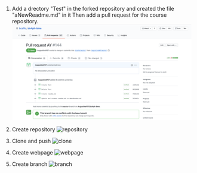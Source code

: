 1. Add a drectory "Test" in the forked repository and created the file "aNewReadme.md" in it
   Then add a pull request for the course repository. 
   ![pull](https://github.com/AugustineY07/ds4ph-bme/blob/master/Test/Pull%20request.png)
   
2. Create repository
   ![repository](.jpg)
   
3. Clone and push
   ![clone](.jpg)
   
4. Create webpage
   ![webpage](.jpg)
   
5. Create branch
   ![branch](.jpg)
